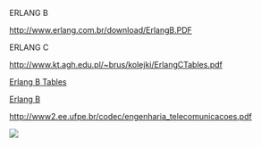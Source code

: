 ERLANG B

http://www.erlang.com.br/download/ErlangB.PDF

ERLANG C

http://www.kt.agh.edu.pl/~brus/kolejki/ErlangCTables.pdf


[Erlang B Tables](http://onlinelibrary.wiley.com/doi/10.1002/0470862696.app5/pdf)

[Erlang B](http://www.wirelesscommunication.nl/reference/chaptr04/erlang/erlangb.htm)

http://www2.ee.ufpe.br/codec/engenharia_telecomunicacoes.pdf

![](http://slideplayer.com/slide/5232938/16/images/27/Erlang+B+Chart+Z.+Ghassemlooy.jpg)
